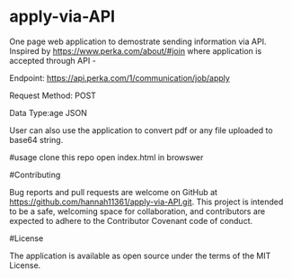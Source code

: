 # apply-via-API

One page web application to demostrate sending information via API.  Inspired by https://www.perka.com/about/#join where application is accepted through API -

Endpoint:
https://api.perka.com/1/communication/job/apply

Request Method: 
POST

Data Type:age
JSON

User can also use the application to convert pdf or any file uploaded to base64 string.

#usage
clone this repo
open index.html in browswer

#Contributing

Bug reports and pull requests are welcome on GitHub at https://github.com/hannah11361/apply-via-API.git. This project is intended to be a safe, welcoming space for collaboration, and contributors are expected to adhere to the Contributor Covenant code of conduct.

#License

The application is available as open source under the terms of the MIT License.

